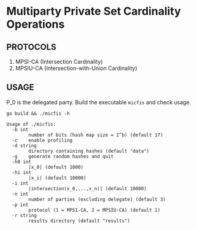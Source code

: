 # Multiparty Private Set Cardinality Operations

## PROTOCOLS
1. MPSI-CA (Intersection Cardinality)
2. MPSIU-CA (Intersection-with-Union Cardinality)

## USAGE
P_0 is the delegated party. Build the executable `micfis` and check usage.
```
go build && ./micfis -h

```

```
Usage of ./micfis:
  -b int
        number of bits (hash map size = 2^b) (default 17)
  -c    enable profiling
  -d string
        directory containing hashes (default "data")
  -g    generate random hashes and quit
  -h0 int
        |x_0| (default 1000)
  -hi int
        |x_i| (default 10000)
  -i int
        |intersection(x_0,...,x_n)| (default 10000)
  -n int
        number of parties (excluding delegate) (default 3)
  -p int
        protocol (1 = MPSI-CA, 2 = MPSIU-CA) (default 1)
  -r string
        results directory (default "results")
```